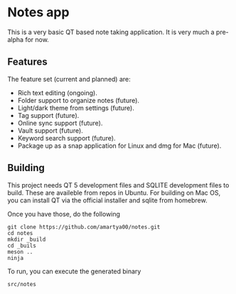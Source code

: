 # Notes app
This is a very basic QT based note taking application. It is very much a pre-alpha for now.

## Features
The feature set (current and planned) are:
  - Rich text editing (ongoing).
  - Folder support to organize notes (future).
  - Light/dark theme from settings (future).
  - Tag support (future).
  - Online sync support (future).
  - Vault support (future).
  - Keyword search support (future).
  - Package up as a snap application for Linux and dmg for Mac (future).

## Building
This project needs QT 5 development files and SQLITE development files to build. These are availeble from repos in Ubuntu. For building on Mac OS, you can install QT via the official installer and sqlite from homebrew.

Once you have those, do the following
```
git clone https://github.com/amartya00/notes.git
cd notes
mkdir _build
cd _buils
meson ..
ninja
```

To run, you can execute the generated binary
```
src/notes
```


